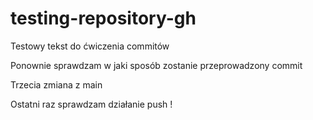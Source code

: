 # testing-repository-gh

Testowy tekst do ćwiczenia commitów

Ponownie sprawdzam w jaki sposób zostanie przeprowadzony commit

Trzecia zmiana z main

Ostatni raz sprawdzam działanie push !